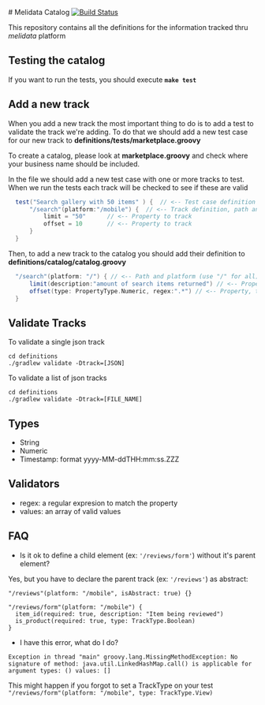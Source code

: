 # Melidata Catalog
[![Build Status](http://216.33.196.24/drone/api/badge/github.com/mercadolibre/melidata-catalog/status.svg?branch=master)](http://drone.melicloud.com/github.com/mercadolibre/melidata-catalog)

This repository contains all the definitions for the information tracked thru *melidata* platform

## Testing the catalog

If you want to run the tests, you should execute **```make test```**


## Add a new track

When you add a new track the most important thing to do is to add a test to validate the track we're adding. To do that we should add a new test case for our new track to **definitions/tests/marketplace.groovy**

To create a catalog, please look at  **marketplace.groovy** and check where your business name should be included.

In the file we should add a new test case with one or more tracks to test. When we run the tests each track will be checked to see if these are valid
``` groovy
  test("Search gallery with 50 items" ) {  // <-- Test case definition (name)
      "/search"(platform:"/mobile") {  // <-- Track definition, path and platform
          limit = "50"      // <-- Property to track
          offset = 10       // <-- Property to track
      }   
  }
```

Then, to add a new track to the catalog you should add their definition to **definitions/catalog/catalog.groovy**

``` groovy
  "/search"(platform: "/") { // <-- Path and platform (use "/" for all)
      limit(description:"amount of search items returned") // <-- Property, by default are strings and content could be anything
      offset(type: PropertyType.Numeric, regex:".*") // <-- Property, type numeric and validated by regex
  } 
```

## Validate Tracks 

To validate a single json track 

```
cd definitions
./gradlew validate -Dtrack=[JSON]
```

To validate a list of json tracks

```
cd definitions
./gradlew validate -Dtrack=[FILE_NAME]
```



## Types
  - String
  - Numeric
  - Timestamp: format yyyy-MM-ddTHH:mm:ss.ZZZ

## Validators
  - regex: a regular expresion to match the property
  - values: an array of valid values

## FAQ
  - Is it ok to define a child element (ex: ```'/reviews/form'```) without it's parent element?
 
 Yes, but you have to declare the parent track (ex: ```'/reviews'```) as abstract:
  ```
  "/reviews"(platform: "/mobile", isAbstract: true) {}
  
  "/reviews/form"(platform: "/mobile") {
  	item_id(required: true, description: "Item being reviewed")
  	is_product(required: true, type: TrackType.Boolean)
  }
  ```
  - I have this error, what do I do?
  
  ```Exception in thread "main" groovy.lang.MissingMethodException: No signature of method: java.util.LinkedHashMap.call() is applicable for argument types: () values: []```

  This might happen if you forgot to set a TrackType on your test ```"/reviews/form"(platform: "/mobile", type: TrackType.View)  ```


